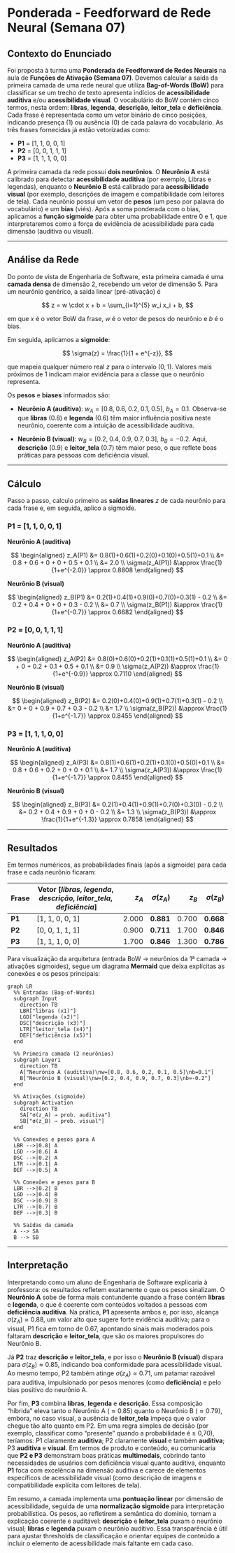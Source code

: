 # Ponderada - Feedforward de Rede Neural (Semana 07)

## Contexto do Enunciado

Foi proposta à turma uma **Ponderada de Feedforward de Redes Neurais** na aula de **Funções de Ativação (Semana 07)**. Devemos calcular a saída da primeira camada de uma rede neural que utiliza **Bag-of-Words (BoW)** para classificar se um trecho de texto apresenta indícios de **acessibilidade auditiva** e/ou **acessibilidade visual**. O vocabulário do BoW contém cinco termos, nesta ordem: **libras**, **legenda**, **descrição**, **leitor\_tela** e **deficiência**. Cada frase é representada como um vetor binário de cinco posições, indicando presença (1) ou ausência (0) de cada palavra do vocabulário. As três frases fornecidas já estão vetorizadas como:

* **P1** = \[1, 1, 0, 0, 1]
* **P2** = \[0, 0, 1, 1, 1]
* **P3** = \[1, 1, 1, 0, 0]

A primeira camada da rede possui **dois neurônios**. O **Neurônio A** está calibrado para detectar **acessibilidade auditiva** (por exemplo, Libras e legendas), enquanto o **Neurônio B** está calibrado para **acessibilidade visual** (por exemplo, descrições de imagem e compatibilidade com leitores de tela). Cada neurônio possui um vetor de **pesos** (um peso por palavra do vocabulário) e um **bias** (viés). Após a soma ponderada com o bias, aplicamos a **função sigmoide** para obter uma probabilidade entre 0 e 1, que interpretaremos como a força de evidência de acessibilidade para cada dimensão (auditiva ou visual).

---

## Análise da Rede

Do ponto de vista de Engenharia de Software, esta primeira camada é uma **camada densa** de dimensão 2, recebendo um vetor de dimensão 5. Para um neurônio genérico, a saída linear (pré-ativação) é

$$
z = w \cdot x + b = \sum_{i=1}^{5} w_i x_i + b,
$$

em que $x$ é o vetor BoW da frase, $w$ é o vetor de pesos do neurônio e $b$ é o bias.

Em seguida, aplicamos a **sigmoide**:

$$
\sigma(z) = \frac{1}{1 + e^{-z}},
$$

que mapeia qualquer número real $z$ para o intervalo $(0,1)$. Valores mais próximos de 1 indicam maior evidência para a classe que o neurônio representa.

Os **pesos** e **biases** informados são:

* **Neurônio A (auditiva)**: $w_A = [0.8,\; 0.6,\; 0.2,\; 0.1,\; 0.5]$, $b_A = 0.1$.
  Observa-se que **libras** (0.8) e **legenda** (0.6) têm maior influência positiva neste neurônio, coerente com a intuição de acessibilidade auditiva.

* **Neurônio B (visual)**: $w_B = [0.2,\; 0.4,\; 0.9,\; 0.7,\; 0.3]$, $b_B = -0.2$.
  Aqui, **descrição** (0.9) e **leitor\_tela** (0.7) têm maior peso, o que reflete boas práticas para pessoas com deficiência visual.

---

## Cálculo

Passo a passo, calculo primeiro as **saídas lineares** $z$ de cada neurônio para cada frase e, em seguida, aplico a sigmoide.

### P1 = $[1, 1, 0, 0, 1]$

**Neurônio A (auditiva)**

$$
\begin{aligned}
z_A(P1) &= 0.8(1)+0.6(1)+0.2(0)+0.1(0)+0.5(1)+0.1 \\
        &= 0.8 + 0.6 + 0 + 0 + 0.5 + 0.1 \\
        &= 2.0 \\
\sigma(z_A(P1)) &\approx \frac{1}{1+e^{-2.0}} \approx 0.8808
\end{aligned}
$$

**Neurônio B (visual)**

$$
\begin{aligned}
z_B(P1) &= 0.2(1)+0.4(1)+0.9(0)+0.7(0)+0.3(1) - 0.2 \\
        &= 0.2 + 0.4 + 0 + 0 + 0.3 - 0.2 \\
        &= 0.7 \\
\sigma(z_B(P1)) &\approx \frac{1}{1+e^{-0.7}} \approx 0.6682
\end{aligned}
$$

### P2 = $[0, 0, 1, 1, 1]$

**Neurônio A (auditiva)**

$$
\begin{aligned}
z_A(P2) &= 0.8(0)+0.6(0)+0.2(1)+0.1(1)+0.5(1)+0.1 \\
        &= 0 + 0 + 0.2 + 0.1 + 0.5 + 0.1 \\
        &= 0.9 \\
\sigma(z_A(P2)) &\approx \frac{1}{1+e^{-0.9}} \approx 0.7110
\end{aligned}
$$

**Neurônio B (visual)**

$$
\begin{aligned}
z_B(P2) &= 0.2(0)+0.4(0)+0.9(1)+0.7(1)+0.3(1) - 0.2 \\
        &= 0 + 0 + 0.9 + 0.7 + 0.3 - 0.2 \\
        &= 1.7 \\
\sigma(z_B(P2)) &\approx \frac{1}{1+e^{-1.7}} \approx 0.8455
\end{aligned}
$$

### P3 = $[1, 1, 1, 0, 0]$

**Neurônio A (auditiva)**

$$
\begin{aligned}
z_A(P3) &= 0.8(1)+0.6(1)+0.2(1)+0.1(0)+0.5(0)+0.1 \\
        &= 0.8 + 0.6 + 0.2 + 0 + 0 + 0.1 \\
        &= 1.7 \\
\sigma(z_A(P3)) &\approx \frac{1}{1+e^{-1.7}} \approx 0.8455
\end{aligned}
$$

**Neurônio B (visual)**

$$
\begin{aligned}
z_B(P3) &= 0.2(1)+0.4(1)+0.9(1)+0.7(0)+0.3(0) - 0.2 \\
        &= 0.2 + 0.4 + 0.9 + 0 + 0 - 0.2 \\
        &= 1.3 \\
\sigma(z_B(P3)) &\approx \frac{1}{1+e^{-1.3}} \approx 0.7858
\end{aligned}
$$

---

## Resultados

Em termos numéricos, as probabilidades finais (após a sigmoide) para cada frase e cada neurônio ficaram:

| Frase  | Vetor $[libras,\;legenda,\;descrição,\;leitor\_tela,\;deficiência]$ | $z_A$ | $\sigma(z_A)$ | $z_B$ | $\sigma(z_B)$ |
| ------ | ------------------------------------------------------------------- | ----: | ------------: | ----: | ------------: |
| **P1** | \[1, 1, 0, 0, 1]                                                    | 2.000 |     **0.881** | 0.700 |     **0.668** |
| **P2** | \[0, 0, 1, 1, 1]                                                    | 0.900 |     **0.711** | 1.700 |     **0.846** |
| **P3** | \[1, 1, 1, 0, 0]                                                    | 1.700 |     **0.846** | 1.300 |     **0.786** |

Para visualização da arquitetura (entrada BoW → neurônios da 1ª camada → ativações sigmoides), segue um diagrama **Mermaid** que deixa explícitas as conexões e os pesos principais:

```mermaid
graph LR
  %% Entradas (Bag-of-Words)
  subgraph Input
    direction TB
    LBR["libras (x1)"]
    LGD["legenda (x2)"]
    DSC["descrição (x3)"]
    LTR["leitor_tela (x4)"]
    DEF["deficiência (x5)"]
  end

  %% Primeira camada (2 neurônios)
  subgraph Layer1
    direction TB
    A["Neurônio A (auditiva)\nw=[0.8, 0.6, 0.2, 0.1, 0.5]\nb=0.1"]
    B["Neurônio B (visual)\nw=[0.2, 0.4, 0.9, 0.7, 0.3]\nb=-0.2"]
  end

  %% Ativações (sigmoide)
  subgraph Activation
    direction TB
    SA["σ(z_A) → prob. auditiva"]
    SB["σ(z_B) → prob. visual"]
  end

  %% Conexões e pesos para A
  LBR -->|0.8| A
  LGD -->|0.6| A
  DSC -->|0.2| A
  LTR -->|0.1| A
  DEF -->|0.5| A

  %% Conexões e pesos para B
  LBR -->|0.2| B
  LGD -->|0.4| B
  DSC -->|0.9| B
  LTR -->|0.7| B
  DEF -->|0.3| B

  %% Saídas da camada
  A --> SA
  B --> SB
```

---

## Interpretação

Interpretando como um aluno de Engenharia de Software explicaria à professora: os resultados refletem exatamente o que os pesos sinalizam. O **Neurônio A** sobe de forma mais contundente quando a frase contém **libras** e **legenda**, o que é coerente com conteúdos voltados a pessoas com **deficiência auditiva**. Na prática, **P1** apresenta ambos e, por isso, alcança $\sigma(z_A)\approx 0.88$, um valor alto que sugere forte evidência auditiva; para o visual, P1 fica em torno de 0.67, apontando sinais mais moderados pois faltaram **descrição** e **leitor\_tela**, que são os maiores propulsores do Neurônio B.

Já **P2** traz **descrição** e **leitor\_tela**, e por isso o **Neurônio B (visual)** dispara para $\sigma(z_B)\approx 0.85$, indicando boa conformidade para acessibilidade visual. Ao mesmo tempo, P2 também atinge $\sigma(z_A)\approx 0.71$, um patamar razoável para auditiva, impulsionado por pesos menores (como **deficiência**) e pelo bias positivo do neurônio A.

Por fim, **P3** combina **libras**, **legenda** e **descrição**. Essa composição “híbrida” eleva tanto o Neurônio A ($\approx 0.85$) quanto o Neurônio B ($\approx 0.79$), embora, no caso visual, a ausência de **leitor\_tela** impeça que o valor chegue tão alto quanto em P2. Em uma regra simples de decisão (por exemplo, classificar como “presente” quando a probabilidade é ≥ 0,70), teríamos: P1 claramente **auditiva**; P2 claramente **visual** e também **auditiva**; P3 **auditiva** e **visual**. Em termos de produto e conteúdo, eu comunicaria que **P2 e P3** demonstram boas práticas **multimodais**, cobrindo tanto necessidades de usuários com deficiência visual quanto auditiva, enquanto **P1** foca com excelência na dimensão auditiva e carece de elementos específicos de acessibilidade visual (como descrição de imagens e compatibilidade explícita com leitores de tela).

Em resumo, a camada implementa uma **pontuação linear** por dimensão de acessibilidade, seguida de uma **normalização sigmoide** para interpretação probabilística. Os pesos, ao refletirem a semântica do domínio, tornam a explicação coerente e auditável: **descrição** e **leitor\_tela** puxam o neurônio visual; **libras** e **legenda** puxam o neurônio auditivo. Essa transparência é útil para ajustar thresholds de classificação e orientar equipes de conteúdo a incluir o elemento de acessibilidade mais faltante em cada caso.
